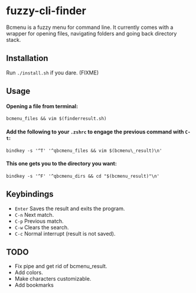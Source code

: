 fuzzy-cli-finder
================

Bcmenu is a fuzzy menu for command line. It currently comes with a wrapper for
opening files, navigating folders and going back directory stack.

Installation
------------
Run `./install.sh` if you dare. (FIXME)

Usage
-----

#### Opening a file from terminal: 
```bcmenu_files && vim $(finderresult.sh)```

#### Add the following to your `.zshrc` to engage the previous command with `C-t`:
```bindkey -s '^T' '^qbcmenu_files && vim $(bcmenu\_result)\n'```

#### This one gets you to the directory you want:
```bindkey -s '^F' '^qbcmenu_dirs && cd "$(bcmenu_result)"\n'```

Keybindings
-----------

- `Enter` Saves the result and exits the program.
- `C-n` Next match.
- `C-p` Previous match.
- `C-w` Clears the search.
- `C-c` Normal interrupt (result is not saved).

TODO
----
- Fix pipe and get rid of bcmenu\_result.
- Add colors.
- Make characters customizable.
- Add bookmarks
